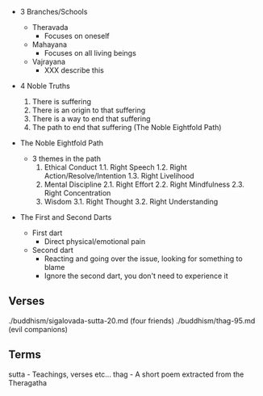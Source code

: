
- 3 Branches/Schools
    - Theravada
        - Focuses on oneself
    - Mahayana
        - Focuses on all living beings
    - Vajrayana
        - XXX describe this

- 4 Noble Truths
    1. There is suffering
    2. There is an origin to that suffering
    3. There is a way to end that suffering
    4. The path to end that suffering
       (The Noble Eightfold Path)

- The Noble Eightfold Path
    - 3 themes in the path      
        1. Ethical Conduct
            1.1. Right Speech
            1.2. Right Action/Resolve/Intention
            1.3. Right Livelihood
        2. Mental Discipline
            2.1. Right Effort
            2.2. Right Mindfulness
            2.3. Right Concentration
        3. Wisdom 
            3.1. Right Thought
            3.2. Right Understanding

- The First and Second Darts
    - First dart
        - Direct physical/emotional pain
    - Second dart
        - Reacting and going over the issue, looking for something to blame
        - Ignore the second dart, you don't need to experience it

## Verses

./buddhism/sigalovada-sutta-20.md (four friends)
./buddhism/thag-95.md             (evil companions)

## Terms

sutta - Teachings, verses etc...
thag  - A short poem extracted from the Theragatha
